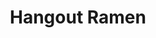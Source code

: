 ---
layout: place
title: "Hangout Ramen"
permalink: /louisiana/new-orleans/hangout-ramen.html
stateAbbr: LA
stateName: Louisiana
cityName: New Orleans
place_id: ChIJDdxuPo2lIIYRxa9CAlyuUvE
photos:
  - name: >-
      places/ChIJDdxuPo2lIIYRxa9CAlyuUvE/photos/AeeoHcJgiTytq7E_YNnk6rSP-fCy016qXYHbxc5BlcfXynJdEsVFu3fNYE33JWlXJmTm0BYl5LhswhFuAD2AjhdJMH4r27i0Wt6qXE7d2leH_XkRDUD3K_e1vHckUTMPUlq4hOTYbW9k1k6YyGmttwcYnwollGACJhmm0Mqnt_ZlPBpnZzAxSz4dGBh0sL2KotnN4XFJHYc14blABVp69kZSI5GqCgnMuU4LVlnpQY0ePbBzab86Rx1tkowQoRkFSDvm3-KbM06iU7zL_0uAc-87S8AaeGGIGk8729UQJST6tbkcbRbI-CCgo6ggabQFtEfftowSUsAZvCIyq5n7ILmdGjHgtP_4BbUVc_W004VEehR28tdWYdfzsnoZuMcOXDf02uFuMLoFck0wJAr53bjs4tsIKg7VHRKKBtPwVngyyE74oWcF
    widthPx: 4032
    heightPx: 2268
    authorAttributions:
      - displayName: Tania García
        uri: https://maps.google.com/maps/contrib/112654484939596205301
        photoUri: >-
          https://lh3.googleusercontent.com/a-/ALV-UjXPshPk8JnFi5fih9iW43m-OrOjcdTabceqc9n9ZqJSgCVAhKTenA=s100-p-k-no-mo
    flagContentUri: >-
      https://www.google.com/local/imagery/report/?cb_client=maps_api_places.places_api&image_key=!1e10!2sCIHM0ogKEICAgIDL2urGlQE&hl=en-US
    googleMapsUri: >-
      https://www.google.com/maps/place//data=!3m4!1e2!3m2!1sCIHM0ogKEICAgIDL2urGlQE!2e10!4m2!3m1!1s0x8620a58d3e6edc0d:0xf152ae5c0242afc5
  - name: >-
      places/ChIJDdxuPo2lIIYRxa9CAlyuUvE/photos/AeeoHcLQcuQfMBvkknVntxRsoyMTbIA7x-iAVLEXBZBm6PxRzzE_NmhlIsLPSi3KWSiuvlhyGbt7GTKDZkMxO37-3Uwb58EVE0f7vVvVRZwzWBve02aYJEnygsSyN53ZGi9hFU5z1dCoumDT5oQRkRQXYOz3ECRzR6EYEJWqtyP3YXgpDCc-211BrzUlIfCK5BBLde9P9oZDQbmjme3ZeLs6rigTVaEZT_lU9bPTNuc73Cx1rdQP8D67cyj3rOErdh51_ex2vk-V9WTkO7TfkO46fbBp-cYvgGnR9c5GpghX6X8tPUgA3xV1oj2OsIXxa-3HUxg-4cdJXRlTTjFCH9QvF3GXna0VnOtkfmXHUje35Smmw59NONtEi3d4FGCzsQeRCNTj1I79JjGsBe25wzqM20-IFeD98G0fKR8sG_51aHY
    widthPx: 1720
    heightPx: 1291
    authorAttributions:
      - displayName: Dominic Bannister
        uri: https://maps.google.com/maps/contrib/107097274128234163985
        photoUri: >-
          https://lh3.googleusercontent.com/a-/ALV-UjURw4PYOiqe8LnzFzjITwpt8rTpROpDzMcHnUJ-UVc1gn7Jhqyx=s100-p-k-no-mo
    flagContentUri: >-
      https://www.google.com/local/imagery/report/?cb_client=maps_api_places.places_api&image_key=!1e10!2sCIHM0ogKEICAgMDgnaK0TQ&hl=en-US
    googleMapsUri: >-
      https://www.google.com/maps/place//data=!3m4!1e2!3m2!1sCIHM0ogKEICAgMDgnaK0TQ!2e10!4m2!3m1!1s0x8620a58d3e6edc0d:0xf152ae5c0242afc5
  - name: >-
      places/ChIJDdxuPo2lIIYRxa9CAlyuUvE/photos/AeeoHcJm4jttSQJ8WnC2F7RwsJPLv1ds3xlHCqQdiNRl1MOja5ObOF9WF7Tpfg4RtRjYjk2oYeYeueXAkzU15IPIudqTLYZPlAyUCfaiB5ijCPRKxktyCGUzz0dW9JIoHWFKVXAKnjtnZqASknnf2eFyvy54Py6NXX0g-XAWsY6j9pgAoI3PAwzbgRGbrGUo1fAccvSwRlX_KgdI_BvHlwyLMWWCUrGYwpUeC4Se2S6z6bCVJRNbviuwKOYg6Cqgolqr7ntsNd1YpYlHlpe9lfnQL0uF-o0gHy8TSQ1CGu0Vua6fo4lK7ZLr2KQFKr5vUJw5wGm7-c-goaYnew7ImLB8j1maf0FTYoWS35E6jwt_XwZbJhwXdSfLvVGiUYCoWxILSMNjtCA9A8vPFZHVOyydzKQtkl1NdJH9z4VxLce1tlOACOEu
    widthPx: 3024
    heightPx: 4032
    authorAttributions:
      - displayName: Vivian Bedoya
        uri: https://maps.google.com/maps/contrib/113571177416676014712
        photoUri: >-
          https://lh3.googleusercontent.com/a/ACg8ocLkLtMUWwGXiDniCA7lkdr5gz2tf4kMEPfIDoPLH9SBYCSPVw=s100-p-k-no-mo
    flagContentUri: >-
      https://www.google.com/local/imagery/report/?cb_client=maps_api_places.places_api&image_key=!1e10!2sCIHM0ogKEICAgMDQ5LG03wE&hl=en-US
    googleMapsUri: >-
      https://www.google.com/maps/place//data=!3m4!1e2!3m2!1sCIHM0ogKEICAgMDQ5LG03wE!2e10!4m2!3m1!1s0x8620a58d3e6edc0d:0xf152ae5c0242afc5
  - name: >-
      places/ChIJDdxuPo2lIIYRxa9CAlyuUvE/photos/AeeoHcL7TT8kYSZGbQhjU2nQER7QGfPflpFlCjMLiy9TpIy0iVtd_LGrgZHBnTykpfecAE7Bt1-PjZWtNtmACLll-SruUYJMzpR1dL5umuNwnQ0YDNMIaotUsC2mhNjVQdNMo0p1JJjdhzzBZoVQBzqfni29zwbos2_Pxse2ODEnx1sWHLeq97QYRZbWYqNkgd2Z_eSiuNAWDnh128V4ydXbhTMk53ZMTGJD5S6fi_C_dBQxVMXLXWgAV6cU8faWS47HdlmLzEfaIC-mPK-wxsXxcRr09OfrqvvsLxhoVAQxnz_F_B-DH0VjTCBgAnG_15jZvL7BrL2bsslcnmWCdz8Lka6xjSdeb1QnMqc2nyOVg73r3vNfN_RxLIW-qvMW4adz6tMQJ6ZGjS7QZ6wHICUXhzXeET1FXCqMrH9-3HUhC_q6mOsZ
    widthPx: 3568
    heightPx: 1568
    authorAttributions:
      - displayName: Ranch Catahoula
        uri: https://maps.google.com/maps/contrib/111458654584295435606
        photoUri: >-
          https://lh3.googleusercontent.com/a/ACg8ocJo5lhRSIOT2ZtinzP-mwHH8hNABIeNMmYp8vkdq_6koY9R9A=s100-p-k-no-mo
    flagContentUri: >-
      https://www.google.com/local/imagery/report/?cb_client=maps_api_places.places_api&image_key=!1e10!2sCIHM0ogKEICAgICW4LbqqgE&hl=en-US
    googleMapsUri: >-
      https://www.google.com/maps/place//data=!3m4!1e2!3m2!1sCIHM0ogKEICAgICW4LbqqgE!2e10!4m2!3m1!1s0x8620a58d3e6edc0d:0xf152ae5c0242afc5
  - name: >-
      places/ChIJDdxuPo2lIIYRxa9CAlyuUvE/photos/AeeoHcJVcUknCR1HjOZ6VKKidbN2-Qu658P02EmPv4hbGU6J4uhrpgYzO56zOyqI9NHDjOOJBzxk6CipjjSmKkB8M6ybOzvEIqCNlJohsm-gCdvTNDxMG_yO-jIBjfwft33dTSjghdSGgV9ZuptmPtgBmfWAi9wGqSgFITNoi8d8dxIulhchGoznV_xahs3dwGcrkrUiv3cNoS_pPF8L0c22VxZ3S1bmRsLSafltG8uCjSPz32m7Nr5coxff3d4bcajL5KVHV0jicPyxo2zhaVfXmEa3LIK292fmRGGf5W0E8EtxLz6gDiKvWBHDz-A1qcZ0lyCQohR-pUdfLXDfEw5maZUpYm5P4xK9GTq1iLNxSwqVoJzVK8m3Tcyg6TyVoCBUHv1ZSaUxKjpINbXCQ3lYI_FxuSR48OwgDD1OJpu1bkkgDm4
    widthPx: 4032
    heightPx: 3024
    authorAttributions:
      - displayName: Josh Hardy
        uri: https://maps.google.com/maps/contrib/110383775424846434077
        photoUri: >-
          https://lh3.googleusercontent.com/a-/ALV-UjUFTY2U1by_MW5j8jokfv77rBNBFaDeZVKH-7-VsF57cX9OexElqg=s100-p-k-no-mo
    flagContentUri: >-
      https://www.google.com/local/imagery/report/?cb_client=maps_api_places.places_api&image_key=!1e10!2sCIHM0ogKEICAgIC78sLouwE&hl=en-US
    googleMapsUri: >-
      https://www.google.com/maps/place//data=!3m4!1e2!3m2!1sCIHM0ogKEICAgIC78sLouwE!2e10!4m2!3m1!1s0x8620a58d3e6edc0d:0xf152ae5c0242afc5
  - name: >-
      places/ChIJDdxuPo2lIIYRxa9CAlyuUvE/photos/AeeoHcKAmqMIwhB5TUgENjpEyM5D7em21a1E-hv1ie8sKA6HMqAt7h3r50Bs_qzC9V-1hGpOOOreLd3awzk0VKJ2NR-sW-rludhe9i-aNm2alhXTaCegQ3e3KD2JfyDyr6t_gFdbB1pdK9O8OL-aXNi1Kxn1UMVFFPNXA3CPneiXq3j5IgRSejuWt8Zvcl9P02ewzTfQDyCATBKMk5FoV77tBsNsvnPWPn7scxJVHTB-adMiAhQJYVygJXHtHW50zh6CYca7coV5C-l8G5uS8kRFwZS7Jovv9iF5Zf4BgAvVhT5T1D3kqZBiDhP8Ll-JiVcGvM1MFrY6FqcBvcKrPbajJyw_NAoPIQvFWdBrf2gpgHPz2toStXYMDBFaaNhtuR2MkME5wjPk2s70ZxokTbdCCrYeDrKP_zft_nfRFNROhzG4_Swj
    widthPx: 1478
    heightPx: 1108
    authorAttributions:
      - displayName: Paweena Chutipanyaboot
        uri: https://maps.google.com/maps/contrib/101916679623368352725
        photoUri: >-
          https://lh3.googleusercontent.com/a/ACg8ocKWe_2dmp0t-uSqagljYLyLp664_eyvWPUk2Zc27JWR_-lWEg=s100-p-k-no-mo
    flagContentUri: >-
      https://www.google.com/local/imagery/report/?cb_client=maps_api_places.places_api&image_key=!1e10!2sCIHM0ogKEICAgID2zaP0yAE&hl=en-US
    googleMapsUri: >-
      https://www.google.com/maps/place//data=!3m4!1e2!3m2!1sCIHM0ogKEICAgID2zaP0yAE!2e10!4m2!3m1!1s0x8620a58d3e6edc0d:0xf152ae5c0242afc5
  - name: >-
      places/ChIJDdxuPo2lIIYRxa9CAlyuUvE/photos/AeeoHcJD-_3lu_CR7sTy8MJYuq4fIQnF7x2Zb2-p39mqoLtEg3vp_IlXkMNguuDvsJp9sreeyiv-mXA8wQgsOKXD6XpkRgRUpM7sPzr-KXIFnEsRQkTeYwh4llo0R8l8vqgwj1GHJc2JQNtC7uDriMCmEz4XzxstjpHj8XAMtfprMZL499haEZATmEWQjXmkp6PinjylzlE311oO51FxJnHcQ38AEX6lyro0_TP_-8VlxowiOtbKf0WZIKtwyk4H7D7yvQafWK9DQv2Bdqgq9n34iignGPxW1-POozcxmfC30fVhLwTFthEybAjmvG1C_Wjsua9-Yo-DHJKoFxctgDJtPJpipx4MM88DrRvq7Eul-Rrg_Uebz3sXX8sJ1_kkWiq95WFnC-NMX0IJ5VWfKQrMS4iRPn1olOTxE16nUaVnD-V9HA
    widthPx: 3024
    heightPx: 4032
    authorAttributions:
      - displayName: Vivian Bedoya
        uri: https://maps.google.com/maps/contrib/113571177416676014712
        photoUri: >-
          https://lh3.googleusercontent.com/a/ACg8ocLkLtMUWwGXiDniCA7lkdr5gz2tf4kMEPfIDoPLH9SBYCSPVw=s100-p-k-no-mo
    flagContentUri: >-
      https://www.google.com/local/imagery/report/?cb_client=maps_api_places.places_api&image_key=!1e10!2sCIHM0ogKEICAgMDQ5LG0fw&hl=en-US
    googleMapsUri: >-
      https://www.google.com/maps/place//data=!3m4!1e2!3m2!1sCIHM0ogKEICAgMDQ5LG0fw!2e10!4m2!3m1!1s0x8620a58d3e6edc0d:0xf152ae5c0242afc5
  - name: >-
      places/ChIJDdxuPo2lIIYRxa9CAlyuUvE/photos/AeeoHcInjmLGaL282k1bJnvpCOvOivpkiHz69TTIoO0-ozUEe5xh550-BFVDye46ZrabMNdjP6QcrSeH0390crYA5LzG_2mB6PiV5z1Rks3d3KbRVEWe2m4AbC4UirKUXYGuFqXWy3rU2fXCIeh01RzPdcNW54C-jWFwfCYMMCCK61s5hucYOOH4edsys_r5h0c1hYRsriJeZ8HB1bSjJjDLHs_Xazr_-ZY5SZzyRXMrqi9bsJUXG2Kfh5UWpOIwK_4dvlKvGkSN0pn6vw4gODtOJ8Cd0gGd1EmegIXpOFTIUXrYxJFeaNzDXqYnY7T6WXETPNuPBdWyVh8xE2x4MDd8yz1hlQk6MjUimdb5mYVdoE1cTlUpOUDET073Gdu9OUdC9fuzPhxuV8CWzWc8J7aPs4qX0LXPG3Xj7y9L7kPqD5-RP98b
    widthPx: 4032
    heightPx: 2268
    authorAttributions:
      - displayName: Thomas Krajewski
        uri: https://maps.google.com/maps/contrib/113186245079904787173
        photoUri: >-
          https://lh3.googleusercontent.com/a-/ALV-UjW53OgoWYXxlej-s0CLYxj60Avqmd9L7RZ-sBWnnRlU-n1NTaQxMw=s100-p-k-no-mo
    flagContentUri: >-
      https://www.google.com/local/imagery/report/?cb_client=maps_api_places.places_api&image_key=!1e10!2sCIHM0ogKEICAgICx-tyTuwE&hl=en-US
    googleMapsUri: >-
      https://www.google.com/maps/place//data=!3m4!1e2!3m2!1sCIHM0ogKEICAgICx-tyTuwE!2e10!4m2!3m1!1s0x8620a58d3e6edc0d:0xf152ae5c0242afc5
  - name: >-
      places/ChIJDdxuPo2lIIYRxa9CAlyuUvE/photos/AeeoHcIiMySfvPbv7_x4Qejwn7kKK9a42x0JXx8u_0eQWh75yoFURBiqLxzNd_IQbSPacU2qk0EfLJxMUoCljC8O26IJb36KQk0faOiYIR2tipGEDDtciom1vzJM3bZQk14TD-zAqAR_6UGVL9OSA9qZS7fsiblqxA5JV_P0gKA1I3iKp0iyrml3TjDHwvZuMj9VAyZPm1EAxJfEYTqedOR3saYJP7X68FzARds00YJMw-WORy9QEjyfWaKhQgwrRa2k_BDJ1p69lewhZA_P822Qp4bFIxcfR8iFBWSyMtcrs2Z3q_bP1y3QfqbMfCc9HbjjoPFyd6Vfr_9y_2ke1FOwd0etGHKW1vKwSi14_Q6z5ZgvQMBsiV7DUX4ZTL5skUBQd64HEsU1sogrDK10jAu917oZ7cy2hFxkm5k_PJJrmLHjw_jb
    widthPx: 3024
    heightPx: 4032
    authorAttributions:
      - displayName: Genesis Green
        uri: https://maps.google.com/maps/contrib/104743083485998961175
        photoUri: >-
          https://lh3.googleusercontent.com/a/ACg8ocIqFUSKjpkwDGTI8Hz8rGrGh-H8eXOjg0jIiffO9Lu0H-FZtpE=s100-p-k-no-mo
    flagContentUri: >-
      https://www.google.com/local/imagery/report/?cb_client=maps_api_places.places_api&image_key=!1e10!2sCIHM0ogKEICAgIClmNOI3wE&hl=en-US
    googleMapsUri: >-
      https://www.google.com/maps/place//data=!3m4!1e2!3m2!1sCIHM0ogKEICAgIClmNOI3wE!2e10!4m2!3m1!1s0x8620a58d3e6edc0d:0xf152ae5c0242afc5
  - name: >-
      places/ChIJDdxuPo2lIIYRxa9CAlyuUvE/photos/AeeoHcIDoRtqA7Ln8n-D2pqjR30FYszA3LxMD5tlmfTJY7KSVifG3quVV0x9VF2KCLnl-aFE-2ZIwf2MMJIWBha-esL8KzpDdz5EbCxZNnDJfSRMm4ZpItkYVuJ7QBJ7O0H1g-TzMel8nA-StGWuGm11HQrd2wUj05j2C5sc3bhwrhkujZmZF0_90tosysTWR1xk4Qzl0WvhmjgHK_tugFcxIyMvpO5fzNYYIqIWu1w0tZUH6EerWO2F-J1Lt2iIqlc9xgvhC0i4r_-ShfKfWM7jtZvlzZ_GfdCyHK_1xPhzgUln-Q8bel1xUP4-ErrSPZOj_LI7QVTNDLx4vVjTxgo840FdwCKuweU8kBSKlT9zMIxyKOzqlxn591u7Fxw9jkJTuUl9SeUXdhSZQe3YJFXCG2xO0Do2qgLsFJFY0485qb-lxA
    widthPx: 4032
    heightPx: 3024
    authorAttributions:
      - displayName: Emily Casanova
        uri: https://maps.google.com/maps/contrib/116276620990995359000
        photoUri: >-
          https://lh3.googleusercontent.com/a-/ALV-UjUJ80_aKXyEbdowJbfCfHPiNMMQFKZ61EHd5ix3IMCnBypWb6NH=s100-p-k-no-mo
    flagContentUri: >-
      https://www.google.com/local/imagery/report/?cb_client=maps_api_places.places_api&image_key=!1e10!2sCIHM0ogKEICAgIDR1_3EUA&hl=en-US
    googleMapsUri: >-
      https://www.google.com/maps/place//data=!3m4!1e2!3m2!1sCIHM0ogKEICAgIDR1_3EUA!2e10!4m2!3m1!1s0x8620a58d3e6edc0d:0xf152ae5c0242afc5
address: 1340 S Carrollton Ave, New Orleans, LA 70118, USA
street: 1340 S Carrollton Ave
city: New Orleans
state: LA
zip: '70118'
country: USA
neighborhood: Leonidas
latitude: '29.948740'
longitude: '-90.128550'
accessibility_options:
  wheelchairAccessibleEntrance: true
  wheelchairAccessibleRestroom: true
  wheelchairAccessibleSeating: true
business_status: OPERATIONAL
name: Hangout Ramen
google_maps_links:
  directionsUri: >-
    https://www.google.com/maps/dir//''/data=!4m7!4m6!1m1!4e2!1m2!1m1!1s0x8620a58d3e6edc0d:0xf152ae5c0242afc5!3e0
  placeUri: https://maps.google.com/?cid=17389152821429055429
  writeAReviewUri: >-
    https://www.google.com/maps/place//data=!4m3!3m2!1s0x8620a58d3e6edc0d:0xf152ae5c0242afc5!12e1
  reviewsUri: >-
    https://www.google.com/maps/place//data=!4m4!3m3!1s0x8620a58d3e6edc0d:0xf152ae5c0242afc5!9m1!1b1
  photosUri: >-
    https://www.google.com/maps/place//data=!4m3!3m2!1s0x8620a58d3e6edc0d:0xf152ae5c0242afc5!10e5
primary_type: Japanese Restaurant
opening_hours:
  regular: null
  current: null
secondary_opening_hours:
  regular:
    weekdayDescriptions: null
    type: null
  current:
    weekdayDescriptions: null
    type: null
phone: null
price_level: null
price_range: null
rating: null
rating_count: 0
website: null
description: null
reviews: null
parking_options: null
payment_options: null
allow_dogs: null
curbside_pickup: null
delivery: null
dine_in: null
good_for_children: null
good_for_groups: null
good_for_sports: null
live_music: null
menu_for_children: null
outdoor_seating: null
reservable: null
restroom: null
serves_beer: null
serves_breakfast: null
serves_brunch: null
serves_cocktails: null
serves_coffee: null
serves_dinner: null
serves_dessert: null
serves_lunch: null
serves_vegetarian_food: null
serves_wine: null
takeout: null

---
